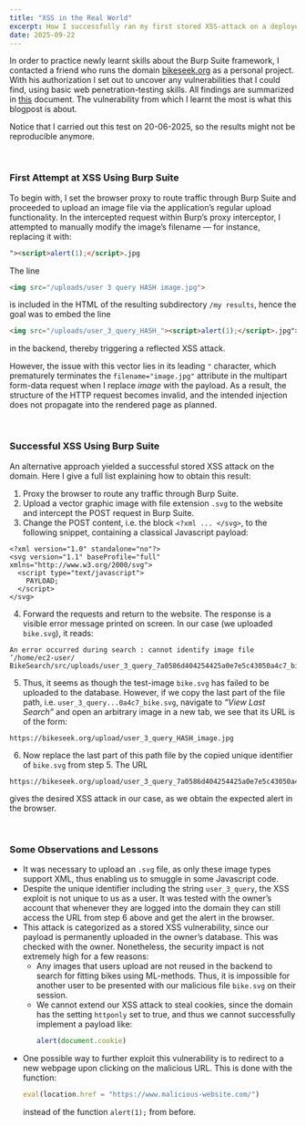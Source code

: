 ```yaml
---
title: "XSS in the Real World"
excerpt: How I successfully ran my first stored XSS-attack on a deployed webpage.
date: 2025-09-22
---
```


In order to practice newly learnt skills about the Burp Suite framework, I contacted a friend who runs the domain [bikeseek.org](https://bikeseek.org/) as a personal project. With his authorization I set out to uncover any vulnerabilities that I could find, using basic web penetration-testing skills. All findings are summarized in [this](/home/uploads/Pentest_Report.pdf) document. The vulnerability from which I learnt the most is what this blogpost is about.

Notice that I carried out this test on 20-06-2025, so the results might not be reproducible anymore.

<br>

### First Attempt at XSS Using Burp Suite

To begin with, I set the browser proxy to route traffic through Burp Suite and proceeded to upload an image file via the application’s regular upload functionality. In the intercepted request within Burp’s proxy interceptor, I attempted to manually modify the image’s filename — for instance, replacing it with:

```html
"><script>alert(1);</script>.jpg
```

The line  

```html
<img src="/uploads/user 3 query HASH image.jpg">
```

is included in the HTML of the resulting subdirectory `/my results`, hence the goal was to embed the line  

```html
<img src="/uploads/user_3_query_HASH_"><script>alert(1);</script>.jpg">
```

in the backend, thereby triggering a reflected XSS attack.  

However, the issue with this vector lies in its leading `"` character, which prematurely terminates the `filename="image.jpg"` attribute in the multipart form-data request when I replace *image* with the payload. As a result, the structure of the HTTP request becomes invalid, and the intended injection does not propagate into the rendered page as planned.

<br>

### Successful XSS Using Burp Suite

An alternative approach yielded a successful stored XSS attack on the domain. Here I give a full list explaining how to obtain this result:

1. Proxy the browser to route any traffic through Burp Suite.
2. Upload a vector graphic image with file extension `.svg` to the website and intercept the POST request in Burp Suite.
3. Change the POST content, i.e. the block `<?xml ... </svg>`, to the following snippet, containing a classical Javascript payload:
  ```
  <?xml version="1.0" standalone="no"?>
  <svg version="1.1" baseProfile="full" xmlns="http://www.w3.org/2000/svg">
    <script type="text/javascript">
      PAYLOAD;
    </script>
  </svg>
  ```
4. Forward the requests and return to the website. The response is a visible error message printed on screen. In our case (we uploaded `bike.svg`), it reads:
  ```
  An error occurred during search : cannot identify image file ’/home/ec2-user/
  BikeSearch/src/uploads/user_3_query_7a0586d404254425a0e7e5c43050a4c7_bike.svg’
  ```
5. Thus, it seems as though the test-image `bike.svg` has failed to be uploaded to the database. However, if we copy the last part of the file path, i.e. `user_3_query...0a4c7_bike.svg`, navigate to *“View Last Search”* and open an arbitrary image in a new tab, we see that its URL is of the form:
  ```
  https://bikeseek.org/upload/user_3_query_HASH_image.jpg
  ```
6. Now replace the last part of this path file by the copied unique identifier of `bike.svg` from step 5. The URL  
  ```
  https://bikeseek.org/upload/user_3_query_7a0586d404254425a0e7e5c43050a4c7_bike.svg
  ```
  gives the desired XSS attack in our case, as we obtain the expected alert in the browser.

<br>

### Some Observations and Lessons

- It was necessary to upload an `.svg` file, as only these image types support XML, thus enabling us to smuggle in some Javascript code.  
- Despite the unique identifier including the string `user_3_query`, the XSS exploit is not unique to us as a user. It was tested with the owner’s account that whenever they are logged into the domain they can still access the URL from step 6 above and get the alert in the browser.  
- This attack is categorized as a stored XSS vulnerability, since our payload is permanently uploaded in the owner’s database. This was checked with the owner. Nonetheless, the security impact is not extremely high for a few reasons:
  - Any images that users upload are not reused in the backend to search for fitting bikes using ML-methods. Thus, it is impossible for another user to be presented with our malicious file `bike.svg` on their session.  
  - We cannot extend our XSS attack to steal cookies, since the domain has the setting `httponly` set to true, and thus we cannot successfully implement a payload like:
    ```javascript
    alert(document.cookie)
    ```
- One possible way to further exploit this vulnerability is to redirect to a new webpage upon clicking on the malicious URL. This is done with the function:
  ```javascript
  eval(location.href = "https://www.malicious-website.com/")
  ```
  instead of the function `alert(1);` from before.
